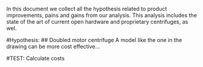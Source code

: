 In this document we collect all the hypothesis related to product improvements, pains and gains from our analysis. This analysis includes the state of the art of current open hardware and proprietary centrifuges, as wel. 

#Hypothesis: ## Doubled motor centrifuge
A model like the one in the drawing can be more cost effective...


#TEST: Calculate costs
